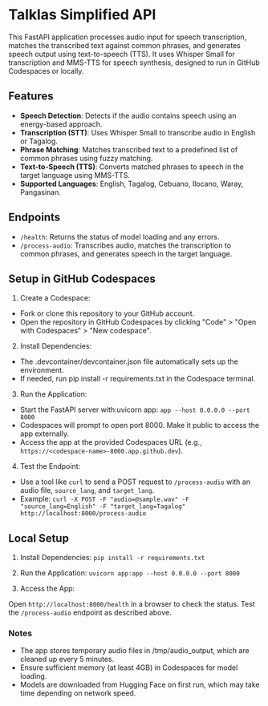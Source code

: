 # Talklas Simplified API

This FastAPI application processes audio input for speech transcription, matches the transcribed text against common phrases, and generates speech output using text-to-speech (TTS). It uses Whisper Small for transcription and MMS-TTS for speech synthesis, designed to run in GitHub Codespaces or locally.


## Features

- **Speech Detection**: Detects if the audio contains speech using an energy-based approach.
- **Transcription (STT)**: Uses Whisper Small to transcribe audio in English or Tagalog.
- **Phrase Matching**: Matches transcribed text to a predefined list of common phrases using fuzzy matching.
- **Text-to-Speech (TTS)**: Converts matched phrases to speech in the target language using MMS-TTS.
- **Supported Languages**: English, Tagalog, Cebuano, Ilocano, Waray, Pangasinan.


## Endpoints

- `/health`: Returns the status of model loading and any errors.
- `/process-audio`: Transcribes audio, matches the transcription to common phrases, and generates speech in the target language.


## Setup in GitHub Codespaces

1. Create a Codespace:

- Fork or clone this repository to your GitHub account.
- Open the repository in GitHub Codespaces by clicking "Code" > "Open with Codespaces" > "New codespace".


2. Install Dependencies:

- The .devcontainer/devcontainer.json file automatically sets up the environment.
- If needed, run pip install -r requirements.txt in the Codespace terminal.


3. Run the Application:

- Start the FastAPI server with:uvicorn app: `app --host 0.0.0.0 --port 8000`
- Codespaces will prompt to open port 8000. Make it public to access the app externally.
- Access the app at the provided Codespaces URL (e.g., `https://<codespace-name>-8000.app.github.dev`).


4. Test the Endpoint:

- Use a tool like  `curl` to send a POST request to `/process-audio` with an audio file, `source_lang`, and `target_lang`.
- Example: `curl -X POST -F "audio=@sample.wav" -F "source_lang=English" -F "target_lang=Tagalog" http://localhost:8000/process-audio`


## Local Setup

1. Install Dependencies:
`pip install -r requirements.txt`

2. Run the Application:
`uvicorn app:app --host 0.0.0.0 --port 8000`

3. Access the App:

Open `http://localhost:8000/health` in a browser to check the status.
Test the `/process-audio` endpoint as described above.



### Notes

- The app stores temporary audio files in /tmp/audio_output, which are cleaned up every 5 minutes.
- Ensure sufficient memory (at least 4GB) in Codespaces for model loading.
- Models are downloaded from Hugging Face on first run, which may take time depending on network speed.

